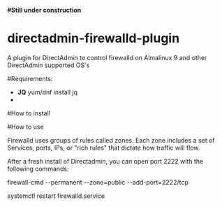 **#Still under construction**

# directadmin-firewalld-plugin
A plugin for DirectAdmin to control firewalld on Almalinux 9 and other DirectAdmin supported OS's

#Requirements:
- **JQ**
    yum/dnf install jq
- 


#How to install



#How to use

Firewalld uses groups of rules called zones. Each zone includes a set of Services, ports, IPs, or "rich rules" that dictate how traffic will flow.


After a fresh install of Directadmin, you can open port 2222 with the following commands:

firewall-cmd --permanent --zone=public --add-port=2222/tcp

systemctl restart firewalld.service
